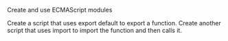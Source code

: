 Create and use ECMAScript modules

Create a script that uses export default to export a function.
Create another script that uses import to import the function and then calls it.